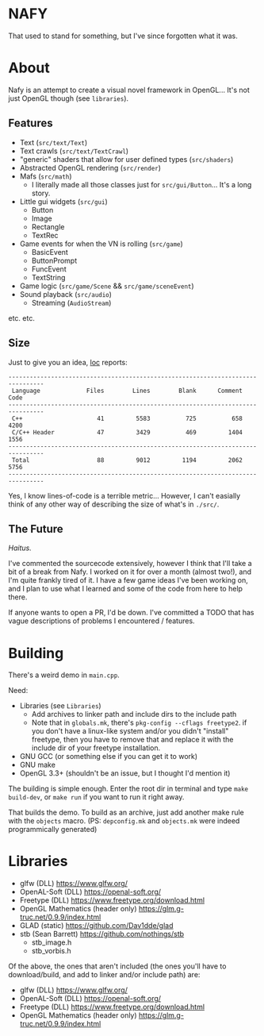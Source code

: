 # NAFY

That used to stand for something, but I've since forgotten what it was.

# About

Nafy is an attempt to create a visual novel framework in OpenGL... It's not just OpenGL though
(see `libraries`).

## Features

- Text (`src/text/Text`)
- Text crawls (`src/text/TextCrawl`)
- "generic" shaders that allow for user defined types (`src/shaders`)
- Abstracted OpenGL rendering (`src/render`)
- Mafs (`src/math`)
    - I literally made all those classes just for `src/gui/Button`... It's a long story.
- Little gui widgets (`src/gui`)
    - Button
    - Image
    - Rectangle
    - TextRec
- Game events for when the VN is rolling (`src/game`)
    - BasicEvent
    - ButtonPrompt
    - FuncEvent
    - TextString
- Game logic (`src/game/Scene` && `src/game/sceneEvent`)
- Sound playback (`src/audio`)
    - Streaming (`AudioStream`)

etc. etc.

## Size

Just to give you an idea, [loc](https://github.com/cgag/loc) reports:
```
--------------------------------------------------------------------------------
 Language             Files        Lines        Blank      Comment         Code
--------------------------------------------------------------------------------
 C++                     41         5583          725          658         4200
 C/C++ Header            47         3429          469         1404         1556
--------------------------------------------------------------------------------
 Total                   88         9012         1194         2062         5756
--------------------------------------------------------------------------------
```
Yes, I know lines-of-code is a terrible metric... However, I can't easially think of
any other way of describing the size of what's in `./src/`.

## The Future

*Haitus.*

I've commented the sourcecode extensively, however I think that I'll take a bit of a break from Nafy.
I worked on it for over a month (almost two!), and I'm quite frankly tired of it. I have a few game
ideas I've been working on, and I plan to use what I learned and some of the code from here to help
there.

If anyone wants to open a PR, I'd be down. I've committed a TODO that has vague descriptions of
problems I encountered / features.

# Building

There's a weird demo in `main.cpp`.

Need:
- Libraries (see `Libraries`)
    - Add archives to linker path and include dirs to the include path
    - Note that in `globals.mk`, there's `pkg-config --cflags freetype2`.
        if you don't have a linux-like system and/or you didn't "install" freetype,
        then you have to remove that and replace it with the include dir of your freetype
        installation.
- GNU GCC (or something else if you can get it to work)
- GNU make
- OpenGL 3.3+ (shouldn't be an issue, but I thought I'd mention it)

The building is simple enough. Enter the root dir in terminal and type `make build-dev`,
or `make run` if you want to run it right away.

That builds the demo. To build as an archive, just add another make rule with the `objects` macro.
(PS: `depconfig.mk` and `objects.mk` were indeed programmically generated)

# Libraries

- glfw (DLL) https://www.glfw.org/
- OpenAL-Soft (DLL) https://openal-soft.org/
- Freetype (DLL) https://www.freetype.org/download.html
- OpenGL Mathematics (header only) https://glm.g-truc.net/0.9.9/index.html
- GLAD (static) https://github.com/Dav1dde/glad
- stb (Sean Barrett) https://github.com/nothings/stb
    - stb_image.h
    - stb_vorbis.h

Of the above, the ones that aren't included (the ones you'll have to download/build, and add
to linker and/or include path) are:

- glfw (DLL) https://www.glfw.org/
- OpenAL-Soft (DLL) https://openal-soft.org/
- Freetype (DLL) https://www.freetype.org/download.html
- OpenGL Mathematics (header only) https://glm.g-truc.net/0.9.9/index.html
